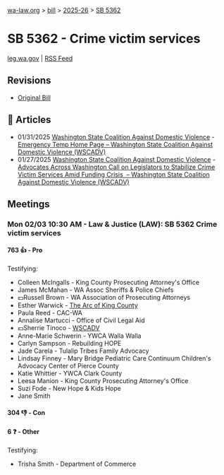 [wa-law.org](/) > [bill](/bill/) > [2025-26](/bill/2025-26/) > [SB 5362](/bill/2025-26/sb/5362/)

# SB 5362 - Crime victim services
[leg.wa.gov](https://app.leg.wa.gov/billsummary?BillNumber=5362&Year=2025&Initiative=false) | [RSS Feed](./rss.xml)

## Revisions
* [Original Bill](1/)

## 📰 Articles
* 01/31/2025 [Washington State Coalition Against Domestic Violence](/org/washington_state_coalition_against_domestic_violence/) - [Emergency Temp Home Page – Washington State Coalition Against Domestic Violence (WSCADV)](https://wscadv.org/emergency-temp-home-page/#:~:text=SB%205362)
* 01/27/2025 [Washington State Coalition Against Domestic Violence](/org/washington_state_coalition_against_domestic_violence/) - [Advocates Across Washington Call on Legislators to Stabilize Crime Victim Services Amid Funding Crisis  – Washington State Coalition Against Domestic Violence (WSCADV)](https://wscadv.org/news/advocates-across-washington-call-on-legislators-to-stabilize-crime-victim-services-amid-funding-crisis/#:~:text=SB%205362)

## Meetings
### Mon 02/03 10:30 AM - Law & Justice (LAW): SB 5362 Crime victim services
#### 763 👍 - Pro
Testifying:
* Colleen McIngalls - King County Prosecuting Attorney's Office
* James McMahan - WA Assoc Sheriffs & Police Chiefs
* 💵Russell Brown - WA Association of Prosecuting Attorneys
* Esther Warwick - [The Arc of King County](/org/the_arc_of_king_county/)
* Paula Reed - CAC-WA
* Annalise Martucci - Office of Civil Legal Aid
* 💵Sherrie Tinoco - [WSCADV](/org/washington_state_coalition_against_domestic_violence/)
* Anne-Marie Schwerin - YWCA Walla Walla
* Carlyn Sampson - Rebuilding HOPE
* Jade Carela - Tulalip Tribes Family Advocacy
* Lindsay Finney - Mary Bridge Pediatric Care Continuum Children's Advocacy Center of Pierce County
* Katie Whittier - YWCA Clark County
* Leesa Manion - King County Prosecuting Attorney's Office
* Suzi Fode - New Hope & Kids Hope
* Jane Smith

#### 304 👎 - Con

#### 6 ❓ - Other
Testifying:
* Trisha Smith - Department of Commerce
